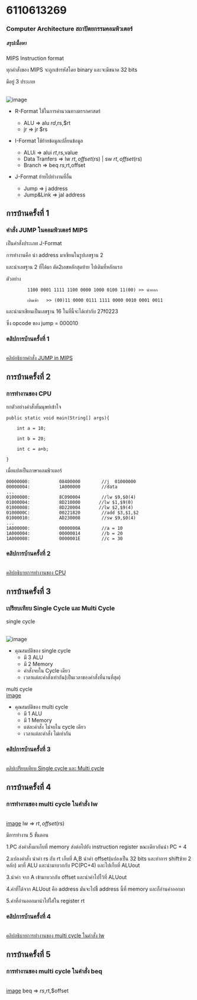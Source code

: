 # 6110613269
### Computer Architecture สถาปัตยกรรมคอมพิวเตอร์
##### สรุปเนื้อหา
  
MIPS Instruction format

ทุกคำสั่งของ MIPS จะถูกเข้ารหัสโดย binary และจะมีขนาด 32 bits

มีอยู่ 3 ประเภท

<br>![image](https://www.researchgate.net/profile/Flavio_Padua/publication/269463299/figure/fig1/AS:392119614230533@1470500009360/The-MIPS-instruction-format.png)

* R-Format ใช้ในการคำนวณทางตรรกศาสตร์
  * ALU  =>  alu $rd,$rs,$rt
  * jr   =>  jr  $rs

* I-Format ใช้ย้ายข้อมูลเปลี่ยนข้อมูล
  * ALUi    =>  alui $rt,$rs,value
  * Data Tranfers  =>  lw $rt,offset($rs) |
                       sw $rt,offset($rs)
  * Branch  =>  beq $rs,$rt,offset

* J-Format ย้ายไปทำงานที่อื่น
   * Jump    =>  j address
   * Jump&Link   =>  jal address
  
  
## การบ้านครั้งที่ 1
### คำสั่ง JUMP ในคอมพิวเตอร์ MIPS
เป็นคำสั่งประเภท J-Format

การทำงานคือ นำ address มาเขียนในรูปเลขฐาน 2

และนำเลขฐาน 2 ที่ได้มา ตัด2เลขหลักสุดท้าย ไปเติมที่หลักแรก

ตัวอย่าง      
            
            1100 0001 1111 1100 0000 1000 0100 11(00) >> นำออก

            เติมเข้า   >> (00)11 0000 0111 1111 0000 0010 0001 0011

และนำมาเขียนเป็นเลขฐาน 16 ในที่นี้จะได้เท่ากับ 27f0223

ซึ่ง opcode ของ jump = 000010

### คลิปการบ้านครั้งที่ 1
<br>[คลิปอธิบายคำสั่ง JUMP in MIPS](https://www.youtube.com/watch?v=t2JYzAhNM5A)

## การบ้านครั้งที่ 2
### การทำงานของ CPU

ยกตัวอย่างคำสั่งที่มนุษย์เข้าใจ 

    public static void main(String[] args){

        int a = 10;
    
        int b = 20;
    
        int c = a+b;
    
    }
เมื่อแปลเป็นภาษาคอมพิวเตอร์

    00000000:           08400000        //j  01000000
    00000004:           1A000000        //data
    ...
    01000000:           8C090004        //lw $9,$0(4)
    01000004:           8D210000       //lw $1,$9(0)
    01000008:           8D220004       //lw $2,$9(4)
    0100000C:           00221820        //add $3,$1,$2
    01000010:           AD230008        //sw $9,$0(4)
    ...
    1A000000:           0000000A        //a = 10
    1A000004:           00000014        //b = 20
    1A000008:           0000001E        //c = 30
    
### คลิปการบ้านครั้งที่ 2
<br>[คลิปอธิบายการทำงานของ CPU](https://www.youtube.com/watch?v=NIl0aoX2EJg&t=4s)

## การบ้านครั้งที่ 3
### เปรียบเทียบ Single Cycle และ Multi Cycle
single cycle

<br>![image](https://i.stack.imgur.com/vCvw1.png)
* คุณสมบัติของ single cycle
  * มี 3 ALU
  * มี 2 Memory
  * คำสั่งจบใน Cycle เดียว
  * เวลาแต่ละคำสั่งเท่ากัน(เป็นเวลาของคำสั่งที่นานที่สุด)
  
multi cycle
<br>[image](https://imagecloud.nos-eastchina1.126.net/Computer%20Engineering/Multi-cycle%20Datapath.PNG)
* คุณสมบัติของ multi cycle
  * มี 1 ALU
  * มี 1 Memory 
  * แต่ละคำสั่ง ไม่จบใน cycle เดียว
  * เวลาแต่ละคำสั่ง ไม่เท่ากัน
 
 ### คลิปการบ้านครั้งที่ 3
 <br>[คลิปเปรียบเทียบ Single cycle และ Multi cycle](https://www.youtube.com/watch?v=Gck7U_8bayQ&t=3s)
 
 ## การบ้านครั้งที่ 4
 ### การทำงานของ multi cycle ในคำสั่ง lw
 <br>[image](https://imagecloud.nos-eastchina1.126.net/Computer%20Engineering/Multi-cycle%20Datapath.PNG)
 lw => $rt,offset($rs)
 
 มีการทำงาน 5 ขั้นตอน
 
 1.PC ส่งคำสั่งมาเก็บที่ memory ส่งต่อไปยัง instruction register ขณะเดียวกันนำ PC + 4
 
 2.แปลงคำสั่ง นำค่า rs กับ rt เก็บที่ A,B นำค่า offset(แปลงเป็น 32 bits และทำการ shiftซ้าย 2 หลัก) มาที่ ALU และนำมาบวกกับ PC(PC+4) และไปเก็บที่ ALUout
 
 3.นำค่า จาก A เข้ามาบวกกับ offset และนำค่าไปไว้ที่ ALUout
 
 4.ค่าที่ได้จาก ALUout คือ address มันจะไปชี้ address นี้ที่ memory และก็อ่านค่าออกมา
 
 5.ค่าที่อ่านออกมานำไปใส่ใน register rt
 
 ### คลิปการบ้านครั้งที่ 4
 <br>[คลิปอธิบายการทำงานของ multi cycle ในคำสั่ง lw](https://www.youtube.com/watch?v=y4UWtdeEvj0&t=50s)
 
 ## การบ้านครั้งที่ 5
 ### การทำงานของ multi cycle ในคำสั่ง beq
 <br>[image](https://imagecloud.nos-eastchina1.126.net/Computer%20Engineering/Multi-cycle%20Datapath.PNG)
 beq => $rs,$rt,$offset
